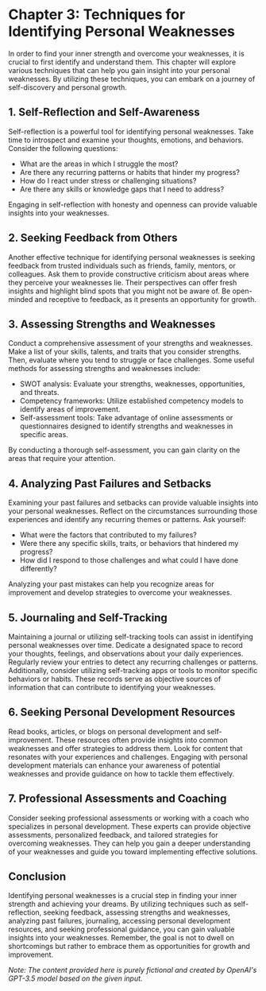 Chapter 3: Techniques for Identifying Personal Weaknesses
=========================================================

In order to find your inner strength and overcome your weaknesses, it is crucial to first identify and understand them. This chapter will explore various techniques that can help you gain insight into your personal weaknesses. By utilizing these techniques, you can embark on a journey of self-discovery and personal growth.

**1. Self-Reflection and Self-Awareness**
-----------------------------------------

Self-reflection is a powerful tool for identifying personal weaknesses. Take time to introspect and examine your thoughts, emotions, and behaviors. Consider the following questions:

* What are the areas in which I struggle the most?
* Are there any recurring patterns or habits that hinder my progress?
* How do I react under stress or challenging situations?
* Are there any skills or knowledge gaps that I need to address?

Engaging in self-reflection with honesty and openness can provide valuable insights into your weaknesses.

**2. Seeking Feedback from Others**
-----------------------------------

Another effective technique for identifying personal weaknesses is seeking feedback from trusted individuals such as friends, family, mentors, or colleagues. Ask them to provide constructive criticism about areas where they perceive your weaknesses lie. Their perspectives can offer fresh insights and highlight blind spots that you might not be aware of. Be open-minded and receptive to feedback, as it presents an opportunity for growth.

**3. Assessing Strengths and Weaknesses**
-----------------------------------------

Conduct a comprehensive assessment of your strengths and weaknesses. Make a list of your skills, talents, and traits that you consider strengths. Then, evaluate where you tend to struggle or face challenges. Some useful methods for assessing strengths and weaknesses include:

* SWOT analysis: Evaluate your strengths, weaknesses, opportunities, and threats.
* Competency frameworks: Utilize established competency models to identify areas of improvement.
* Self-assessment tools: Take advantage of online assessments or questionnaires designed to identify strengths and weaknesses in specific areas.

By conducting a thorough self-assessment, you can gain clarity on the areas that require your attention.

**4. Analyzing Past Failures and Setbacks**
-------------------------------------------

Examining your past failures and setbacks can provide valuable insights into your personal weaknesses. Reflect on the circumstances surrounding those experiences and identify any recurring themes or patterns. Ask yourself:

* What were the factors that contributed to my failures?
* Were there any specific skills, traits, or behaviors that hindered my progress?
* How did I respond to those challenges and what could I have done differently?

Analyzing your past mistakes can help you recognize areas for improvement and develop strategies to overcome your weaknesses.

**5. Journaling and Self-Tracking**
-----------------------------------

Maintaining a journal or utilizing self-tracking tools can assist in identifying personal weaknesses over time. Dedicate a designated space to record your thoughts, feelings, and observations about your daily experiences. Regularly review your entries to detect any recurring challenges or patterns. Additionally, consider utilizing self-tracking apps or tools to monitor specific behaviors or habits. These records serve as objective sources of information that can contribute to identifying your weaknesses.

**6. Seeking Personal Development Resources**
---------------------------------------------

Read books, articles, or blogs on personal development and self-improvement. These resources often provide insights into common weaknesses and offer strategies to address them. Look for content that resonates with your experiences and challenges. Engaging with personal development materials can enhance your awareness of potential weaknesses and provide guidance on how to tackle them effectively.

**7. Professional Assessments and Coaching**
--------------------------------------------

Consider seeking professional assessments or working with a coach who specializes in personal development. These experts can provide objective assessments, personalized feedback, and tailored strategies for overcoming weaknesses. They can help you gain a deeper understanding of your weaknesses and guide you toward implementing effective solutions.

**Conclusion**
--------------

Identifying personal weaknesses is a crucial step in finding your inner strength and achieving your dreams. By utilizing techniques such as self-reflection, seeking feedback, assessing strengths and weaknesses, analyzing past failures, journaling, accessing personal development resources, and seeking professional guidance, you can gain valuable insights into your weaknesses. Remember, the goal is not to dwell on shortcomings but rather to embrace them as opportunities for growth and improvement.

*Note: The content provided here is purely fictional and created by OpenAI's GPT-3.5 model based on the given input.*
